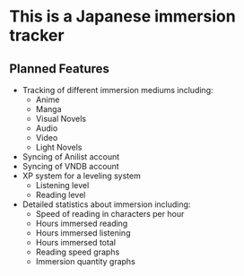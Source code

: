 # This is a Japanese immersion tracker

## Planned Features

- Tracking of different immersion mediums including:
  - Anime
  - Manga
  - Visual Novels
  - Audio
  - Video
  - Light Novels
- Syncing of Anilist account
- Syncing of VNDB account
- XP system for a leveling system
  - Listening level
  - Reading level
- Detailed statistics about immersion including:
  - Speed of reading in characters per hour
  - Hours immersed reading
  - Hours immersed listening
  - Hours immersed total
  - Reading speed graphs
  - Immersion quantity graphs
